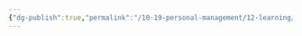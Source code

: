 ```yaml
---
{"dg-publish":true,"permalink":"/10-19-personal-management/12-learning/12-05-nyu-steinhardt-ltxd/03-foundations-of-cognitive-science/week-4/","tags":["#ltxd/courses","#cognitive-science"]}
---
```

